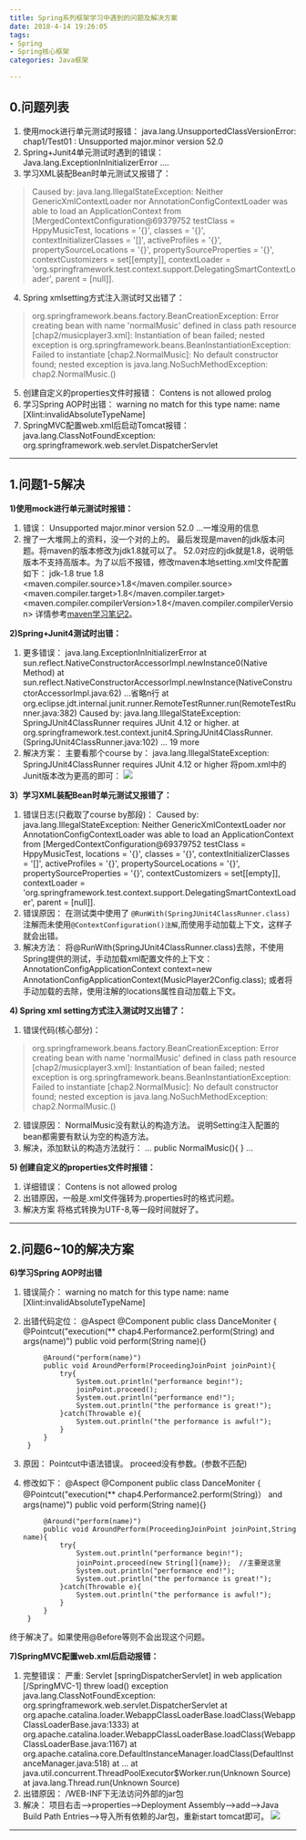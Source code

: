 ```yaml
---
title: Spring系列框架学习中遇到的问题及解决方案
date: 2018-4-14 19:26:05 
tags: 
- Spring
- Spring核心框架
categories: Java框架

---
```

## 0.问题列表
1. 使用mock进行单元测试时报错：
		java.lang.UnsupportedClassVersionError: chap1/Test01 : Unsupported major.minor version 52.0
2. Spring+Junit4单元测试时遇到的错误：
		Java.lang.ExceptionInInitializerError
		....
3. 学习XML装配Bean时单元测试又报错了：
>Caused by: java.lang.IllegalStateException: Neither GenericXmlContextLoader nor AnnotationConfigContextLoader was able to load an ApplicationContext from [MergedContextConfiguration@69379752 testClass = HppyMusicTest, locations = '{}', classes = '{}', contextInitializerClasses = '[]', activeProfiles = '{}', propertySourceLocations = '{}', propertySourceProperties = '{}', contextCustomizers = set[[empty]], contextLoader = 'org.springframework.test.context.support.DelegatingSmartContextLoader', parent = [null]].
4. Spring xmlsetting方式注入测试时又出错了：
>org.springframework.beans.factory.BeanCreationException: Error creating bean with name 'normalMusic' defined in class path resource [chap2/musicplayer3.xml]: Instantiation of bean failed; nested exception is org.springframework.beans.BeanInstantiationException: Failed to instantiate [chap2.NormalMusic]: No default constructor found; nested exception is java.lang.NoSuchMethodException: chap2.NormalMusic.<init>()
5. 创建自定义的properties文件时报错：
		Contens is not allowed prolog
6. 学习Spring AOP时出错：
		warning no match for this type name: name [Xlint:invalidAbsoluteTypeName]
7. SpringMVC配置web.xml后启动Tomcat报错：
		java.lang.ClassNotFoundException: org.springframework.web.servlet.DispatcherServlet

---
## 1.问题1-5解决
**1)使用mock进行单元测试时报错：**
1. 错误：
		Unsupported major.minor version 52.0
		...一堆没用的信息
2. 搜了一大堆网上的资料，没一个对的上的。
最后发现是maven的jdk版本问题。将maven的版本修改为jdk1.8就可以了。
52.0对应的jdk就是1.8，说明低版本不支持高版本。为了以后不报错，修改maven本地setting.xml文件配置如下：
		<profile>
		<id>jdk-1.8</id>
		<activation>
			<activeByDefault>true</activeByDefault>
			<jdk>1.8</jdk>
	    </activation>	
		<properties>
			<maven.compiler.source>1.8</maven.compiler.source>
			<maven.compiler.target>1.8</maven.compiler.target>
			<maven.compiler.compilerVersion>1.8</maven.compiler.compilerVersion>
		</properties>
		</profile>
详情参考[maven学习笔记2]()。

**2)Spring+Junit4测试时出错：**
1. 更多错误：
		java.lang.ExceptionInInitializerError
		at sun.reflect.NativeConstructorAccessorImpl.newInstance0(Native Method)
		at sun.reflect.NativeConstructorAccessorImpl.newInstance(NativeConstructorAccessorImpl.java:62)
		...省略n行
		at org.eclipse.jdt.internal.junit.runner.RemoteTestRunner.run(RemoteTestRunner.java:382)
		Caused by: java.lang.IllegalStateException: SpringJUnit4ClassRunner requires JUnit 4.12 or higher.
		at org.springframework.test.context.junit4.SpringJUnit4ClassRunner.<clinit>(SpringJUnit4ClassRunner.java:102)
		... 19 more
2. 解决方案：
主要看那个course by：
		java.lang.IllegalStateException: SpringJUnit4ClassRunner requires JUnit 4.12 or higher
将pom.xml中的Junit版本改为更高的即可：
![](http://p5ki4lhmo.bkt.clouddn.com/00041Spring%E8%A7%A3%E5%86%B3%E6%96%B9%E6%A1%881-01.jpg)

**3）学习XML装配Bean时单元测试又报错了：**
1. 错误日志(只截取了course by那段)：
Caused by: java.lang.IllegalStateException: Neither GenericXmlContextLoader nor AnnotationConfigContextLoader was able to load an ApplicationContext from [MergedContextConfiguration@69379752 testClass = HppyMusicTest, locations = '{}', classes = '{}', contextInitializerClasses = '[]', activeProfiles = '{}', propertySourceLocations = '{}', propertySourceProperties = '{}', contextCustomizers = set[[empty]], contextLoader = 'org.springframework.test.context.support.DelegatingSmartContextLoader', parent = [null]].
2. 错误原因：
在测试类中使用了
`@RunWith(SpringJUnit4ClassRunner.class)`注解而未使用`@ContextConfiguration()注解`,而使用手动加载上下文，这样子就会出错。
3. 解决方法：
将@RunWith(SpringJUnit4ClassRunner.class)去除，不使用Spring提供的测试，手动加载xml配置文件的上下文：
		AnnotationConfigApplicationContext context=new AnnotationConfigApplicationContext(MusicPlayer2Config.class);
或者将手动加载的去除，使用注解的locations属性自动加载上下文。

**4) Spring xml setting方式注入测试时又出错了：**
1. 错误代码(核心部分)：
>org.springframework.beans.factory.BeanCreationException: Error creating bean with name 'normalMusic' defined in class path resource [chap2/musicplayer3.xml]: Instantiation of bean failed; nested exception is org.springframework.beans.BeanInstantiationException: Failed to instantiate [chap2.NormalMusic]: No default constructor found; nested exception is java.lang.NoSuchMethodException: chap2.NormalMusic.<init>()
2. 错误原因：
NormalMusic没有默认的构造方法。
说明Setting注入配置的bean都需要有默认为空的构造方法。
3. 解决，添加默认的构造方法就行：
		...
		public NormalMusic(){
		}
		...

**5) 创建自定义的properties文件时报错：**
1. 详细错误：
		Contens is not allowed prolog
2. 出错原因，一般是.xml文件强转为.properties时的格式问题。
3. 解决方案
将格式转换为UTF-8,等一段时间就好了。

---
## 2.问题6~10的解决方案
**6)学习Spring AOP时出错**
1. 错误简介：
		warning no match for this type name: name [Xlint:invalidAbsoluteTypeName]
2. 出错代码定位：
		@Aspect
		@Component
		public class DanceMoniter {
			@Pointcut("execution(** chap4.Performance2.perform(String) and args(name)")
			public void perform(String name){}
			
			@Around("perform(name)")
			public void AroundPerform(ProceedingJoinPoint joinPoint){
				try{
					System.out.println("performance begin!");
					joinPoint.proceed();
					System.out.println("performance end!");
					System.out.println("the performance is great!");
				}catch(Throwable e){
					System.out.println("the performance is awful!");
				}
			}
		}
3. 原因：
Pointcut中语法错误。
proceed没有参数。(参数不匹配)
4. 修改如下：
		@Aspect
		@Component
		public class DanceMoniter {
			@Pointcut("execution(** chap4.Performance2.perform(String)） and args(name)")
			public void perform(String name){}
			
			@Around("perform(name)")
			public void AroundPerform(ProceedingJoinPoint joinPoint,String name){
				try{
					System.out.println("performance begin!");
					joinPoint.proceed(new String[]{name});	//主要是这里
					System.out.println("performance end!");
					System.out.println("the performance is great!");
				}catch(Throwable e){
					System.out.println("the performance is awful!");
				}
			}
		}
终于解决了。如果使用@Before等则不会出现这个问题。

**7)SpringMVC配置web.xml后启动报错：**
1. 完整错误：
		严重: Servlet [springDispatcherServlet] in web application [/SpringMVC-1] threw load() exception
		java.lang.ClassNotFoundException: org.springframework.web.servlet.DispatcherServlet
		at org.apache.catalina.loader.WebappClassLoaderBase.loadClass(WebappClassLoaderBase.java:1333)
		at org.apache.catalina.loader.WebappClassLoaderBase.loadClass(WebappClassLoaderBase.java:1167)
		at org.apache.catalina.core.DefaultInstanceManager.loadClass(DefaultInstanceManager.java:518)
		at 
		...
		at java.util.concurrent.ThreadPoolExecutor$Worker.run(Unknown Source)
		at java.lang.Thread.run(Unknown Source)
2. 出错原因：
/WEB-INF下无法访问外部的jar包
3. 解决：
项目右击-->properties-->Deployment Assembly-->add-->Java Build Path Entries-->导入所有依赖的Jar包，重新start tomcat即可。
![](http://p5ki4lhmo.bkt.clouddn.com/00041Spring%E8%A7%A3%E5%86%B3%E6%96%B9%E6%A1%881-02.jpg)


---
